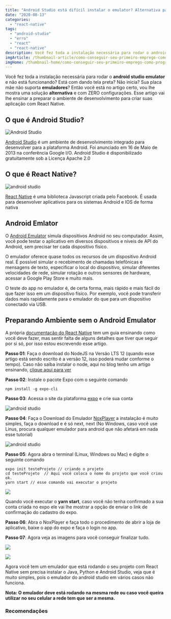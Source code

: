 ```yaml
---
title: "Android Studio está difícil instalar o emulator? Alternativa para Preparando ambiente para criar aplicativos com React Native"
date: "2020-08-13"
categories: 
  - "react-native"
tags: 
  - "android-studio"
  - "erro"
  - "react"
  - "react-native"
description: Você fez toda a instalação necessária para rodar o android studio emulator e não está funcionando? Está com dando tela preta? Não inicia? Sua placa mãe não suporta emuladores? Então você está no artigo certo, vou lhe mostra uma solução alternativa e com ZERO configurações. Esse artigo vai lhe ensinar a preparar o ambiente de desenvolvimento para criar suas aplicação com React Native.
imgArticle: /thumbnail-article/como-conseguir-seu-primeiro-emprego-como-programador.png
imgHome: /thumbnail-home/como-conseguir-seu-primeiro-emprego-como-programador.png
---
```


Você fez toda a instalação necessária para rodar o **android studio emulator** e não está funcionando? Está com dando tela preta? Não inicia? Sua placa mãe não suporta **emuladores**? Então você está no artigo certo, vou lhe mostra uma solução **alternativa** e com ZERO configurações. Esse artigo vai lhe ensinar a preparar o ambiente de desenvolvimento para criar suas aplicação com React Native.

## O que é Android Studio?

![Android Studio](/uploads/2020/08/Android-studio2-1.png)

[Android Studio](https://developer.android.com/studio) é um ambiente de desenvolvimento integrado para desenvolver para a plataforma Android. Foi anunciado em 16 de Maio de 2013 na conferência Google I/O. Android Studio é disponibilizado gratuitamente sob a Licença Apache 2.0

## O que é React Native?

![android studio](/uploads/2020/08/React-native-300x185.png)

[React Native](https://reactnative.dev/) é uma biblioteca Javascript criada pelo Facebook. É usada para desenvolver aplicativos para os sistemas Android e IOS de forma nativa

## Android Emlator

O [Android Emulator](https://developer.android.com/studio/run/emulator?hl=en) simula dispositivos Android no seu computador. Assim, você pode testar o aplicativo em diversos dispositivos e níveis de API do Android, sem precisar ter cada dispositivo físico.

O emulador oferece quase todos os recursos de um dispositivo Android real. É possível simular o recebimento de chamadas telefônicas e mensagens de texto, especificar o local do dispositivo, simular diferentes velocidades de rede, simular rotação e outros sensores de hardware, acessar a Google Play Store e muito mais.

O teste do app no emulador é, de certa forma, mais rápido e mais fácil do que fazer isso em um dispositivo físico. Por exemplo, você pode transferir dados mais rapidamente para o emulador do que para um dispositivo conectado via USB.

## Preparando Ambiente sem o Android Emulator

A própria [documentação do React Native](https://reactnative.dev/docs/environment-setup) tem um guia ensinando como você deve fazer, mas sentir falta de alguns detalhes que tiver que seguir por si só, por isso estou escrevendo esse artigo.

**Passo 01**: Faça o download do NodeJS na Versão LTS 12 (quando esse artigo está sendo escrito é a versão 12, isso poderá mudar conforme o tempo). Caso não saiba instalar o node, aqui no blog tenho um artigo ensinando, [clique aqui para ver](/instalando-nodejs-no-manjaro/)

**Passo 02**: Instale o pacote Expo com o seguinte comando

```
npm install -g expo-cli
```

**Passo 03**: Acessa o site da plataforma [expo](https://expo.io) e crie sua conta

![android studio](/uploads/2020/08/criando-conta-expo-1024x550.png)

**Passo 04**: Faça o Download do Emulador [NoxPlayer](https://pt.bignox.com/) a instalação é muito simples, faça o download e é só next, next (No Windows, caso você use Linus, procura qualquer emulador para android que não afetará em nada esse tutorial)

![android studio](/uploads/2020/08/NoxPlayer-1024x524.jpg)

**Passo 05**: Agora abra o terminal (Linux, Windows ou Mac) e digite o seguinte comando

```
expo init testeProjeto // criando o projeto
cd testeProjeto  // Aqui você coloca o nome do projeto que você criou ok.
yarn start // esse comando vai executar o projeto
```

![](/uploads/2020/08/criando-projeto-1024x561.png)

Quando você executar o **yarn start**, caso você não tenha confirmado a sua conta criada no expo ele vai lhe mostrar a opção de enviar o link de confirmação do cadastro do expo.

**Passo 06**: Abra o NoxPlayer e faça todo o procedimento de abrir a loja de aplicativo, baixe o app do expo e faça o login no app.

**Passo 07**: Agora veja as imagens para você conseguir finalizar tudo.

![](/uploads/2020/08/passos123-1024x548.png)

![](/uploads/2020/08/passos-4444-1024x482.png)

Agora você tem um emulador que está rodando o seu projeto com React Native sem precisa instalar o Java, Python e Android Studio, veja que é muito simples, pois o emulador do android studio em vários casos não funciona.

**Nota: O emulador deve está rodando na mesma rede ou caso você queira utilizar no seu celular a rede tem que ser a mesma.**

### Recomendações
